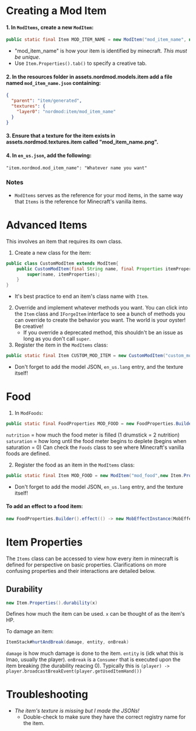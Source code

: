 # Creating a Mod Item
#### 1. In `ModItems`, create a new `ModItem`:
```java
public static final Item MOD_ITEM_NAME = new ModItem("mod_item_name", new Item.Properties())
```
* "mod_item_name" is how your item is identified by minecraft. _This must be unique_.
* Use `Item.Properties().tab()` to specify a creative tab.
#### 2. In the resources folder in **assets.nordmod.models.item** add a file named `mod_item_name.json` containing:
```json
{
  "parent": "item/generated",
  "textures": {
    "layer0": "nordmod:item/mod_item_name"
  }
}
```
#### 3. Ensure that a texture for the item exists in **assets.nordmod.textures.item** called "mod_item_name.png".
#### 4. In `en_us.json`, add the following:
```
"item.nordmod.mod_item_name": "Whatever name you want"
```

### Notes
* `ModItems` serves as the reference for your mod items, in the same way that `Items` is the reference for Minecraft's vanilla items.

# Advanced Items
This involves an item that requires its own class.

1. Create a new class for the item:
```java
public class CustomModItem extends ModItem{
    public CustomModItem(final String name, final Properties itemProperties){
        super(name, itemProperties);
    }
}
```
* It's best practice to end an item's class name with `Item`.

2. Override and implement whatever methods you want. You can click into the `Item` class and `IForgeItem` interface to see a bunch of methods you can override to create the behavior you want. The world is your oyster! Be creative!
   * If you override a deprecated method, this shouldn't be an issue as long as you don't call `super`.
3. Register the item in the `ModItems` class:
```java
public static final Item CUSTOM_MOD_ITEM = new CustomModItem("custom_mod_item",new Item.Properties().tab(ModCreativeModeTab.NORDMOD_TAB));
```
* Don't forget to add the model JSON, `en_us.lang` entry, and the texture itself!

# Food
1. In `ModFoods`:
```java
public static final FoodProperties MOD_FOOD = new FoodProperties.Builder().nutrition(int nutrition).saturationMod(float saturation).build();
```
`nutrition` = how much the food meter is filled (1 drumstick = 2 nutrition)
`saturation` = how long until the food meter begins to deplete (begins when saturation = 0)
Can check the `Foods` class to see where Minecraft's vanilla foods are defined.

2. Register the food as an item in the `ModItems` class:
```java
public static final Item MOD_FOOD = new ModItem("mod_food",new Item.Properties().tab(ModCreativeModeTab.NORDMOD_TAB).food(ModFoods.MOD_FOOD));
```
* Don't forget to add the model JSON, `en_us.lang` entry, and the texture itself!

#### To add an effect to a food item:
```java
new FoodProperties.Builder().effect(() -> new MobEffectInstance(MobEffects.HUNGER, int durationAsTicks, int effectLevel), float probabilityOfOccurring).build()
```

# Item Properties
The `Items` class can be accessed to view how every item in minecraft is defined for perspective on basic properties. Clarifications on more confusing properties and their interactions are detailed below.

## Durability
```java
new Item.Properties().durability(x)
```
Defines how much the item can be used. `x` can be thought of as the item's HP.

To damage an item:
```java
ItemStack#hurtAndBreak(damage, entity, onBreak)
```
`damage` is how much damage is done to the item.
`entity` is (idk what this is lmao, usually the player).
`onBreak` is a `Consumer` that is executed upon the item breaking (the durability reacing 0). Typically this is `(player) -> player.broadcastBreakEvent(player.getUsedItemHand())`

# Troubleshooting
* _The item's texture is missing but I made the JSONs!_
    * Double-check to make sure they have the correct registry name for the item.
